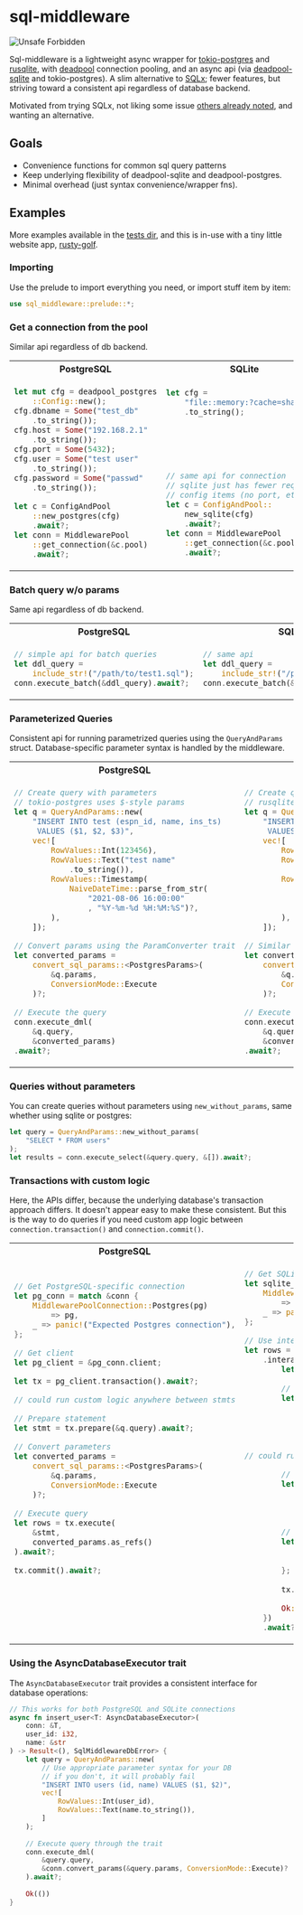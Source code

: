 # sql-middleware

![Unsafe Forbidden](https://img.shields.io/badge/unsafe-forbidden-success.svg)

Sql-middleware is a lightweight async wrapper for [tokio-postgres](https://crates.io/crates/tokio-postgres) and [rusqlite](https://crates.io/crates/rusqlite), with [deadpool](https://github.com/deadpool-rs/deadpool) connection pooling, and an async api (via [deadpool-sqlite](https://github.com/deadpool-rs/deadpool) and tokio-postgres). A slim alternative to [SQLx](https://crates.io/crates/sqlx); fewer features, but striving toward a consistent api regardless of database backend.

Motivated from trying SQLx, not liking some issue [others already noted](https://www.reddit.com/r/rust/comments/16cfcgt/seeking_advice_considering_abandoning_sqlx_after/?rdt=44192), and wanting an alternative. 

## Goals
* Convenience functions for common sql query patterns
* Keep underlying flexibility of deadpool-sqlite and deadpool-postgres.
* Minimal overhead (just syntax convenience/wrapper fns).

## Examples

More examples available in the [tests dir](../tests/), and this is in-use with a tiny little website app, [rusty-golf](https://github.com/derekfrye/rusty-golf).

### Importing

Use the prelude to import everything you need, or import stuff item by item:

```rust
use sql_middleware::prelude::*;
```

### Get a connection from the pool

Similar api regardless of db backend.

<table>
<tr>
<th>
PostgreSQL
</th>
<th>
SQLite
</th>
</tr>
<tr>
<td>

```rust
let mut cfg = deadpool_postgres
    ::Config::new();
cfg.dbname = Some("test_db"
    .to_string());
cfg.host = Some("192.168.2.1"
    .to_string());
cfg.port = Some(5432);
cfg.user = Some("test user"
    .to_string());
cfg.password = Some("passwd"
    .to_string());

let c = ConfigAndPool
    ::new_postgres(cfg)
    .await?;
let conn = MiddlewarePool
    ::get_connection(&c.pool)
    .await?;

```

</td>
<td>

```rust
let cfg = 
    "file::memory:?cache=shared"
    .to_string();






// same api for connection
// sqlite just has fewer required 
// config items (no port, etc.)
let c = ConfigAndPool::
    new_sqlite(cfg)
    .await?;
let conn = MiddlewarePool
    ::get_connection(&c.pool)
    .await?;

```

</td>
</tr>
</table>

### Batch query w/o params

Same api regardless of db backend.

<table>
<tr>
<th>
PostgreSQL
</th>
<th>
SQLite
</th>
</tr>
<tr>
<td>

```rust
// simple api for batch queries
let ddl_query =
    include_str!("/path/to/test1.sql");
conn.execute_batch(&ddl_query).await?;
```

</td>
<td>

```rust
// same api
let ddl_query = 
    include_str!("/path/to/test1.sql");
conn.execute_batch(&ddl_query).await?;
```

</td>
</td>
</tr>
</table>

### Parameterized Queries

Consistent api for running parametrized queries using the `QueryAndParams` struct. Database-specific parameter syntax is handled by the middleware.

<table>
<tr>
<th>
PostgreSQL
</th>
<th>
SQLite
</th>
</tr>
<tr>
<td>

```rust
// Create query with parameters
// tokio-postgres uses $-style params
let q = QueryAndParams::new(
    "INSERT INTO test (espn_id, name, ins_ts) 
     VALUES ($1, $2, $3)",
    vec![
        RowValues::Int(123456),
        RowValues::Text("test name"
            .to_string()),
        RowValues::Timestamp(
            NaiveDateTime::parse_from_str(
                "2021-08-06 16:00:00"
                , "%Y-%m-%d %H:%M:%S")?,
        ),
    ]);

// Convert params using the ParamConverter trait
let converted_params = 
    convert_sql_params::<PostgresParams>(
        &q.params,
        ConversionMode::Execute
    )?;

// Execute the query
conn.execute_dml(
    &q.query, 
    &converted_params)
.await?;
```

</td>
<td>

```rust
// Create query with parameters
// rusqlite uses ?-style params
let q = QueryAndParams::new(
    "INSERT INTO test (espn_id, name, ins_ts) 
     VALUES (?1, ?2, ?3)",
    vec![
        RowValues::Int(123456),
        RowValues::Text("test name"
            .to_string()),
        RowValues::Timestamp(
            NaiveDateTime::parse_from_str(
                "2021-08-06 16:00:00"
                , "%Y-%m-%d %H:%M:%S")?,
        ),
    ]);

// Similar API for parameter conversion
let converted_params = 
    convert_sql_params::<SqliteParamsExecute>(
        &q.params,
        ConversionMode::Execute
    )?;

// Execute the query
conn.execute_dml(
    &q.query, 
    &converted_params)
.await?;
```

</td>
</td>
</tr>
</table>

### Queries without parameters

You can create queries without parameters using `new_without_params`, same whether using sqlite or postgres:

```rust
let query = QueryAndParams::new_without_params(
    "SELECT * FROM users"
);
let results = conn.execute_select(&query.query, &[]).await?;
```

### Transactions with custom logic

Here, the APIs differ, because the underlying database's transaction approach differs. It doesn't appear easy to make these consistent. But this is the way to do queries if you need custom app logic between `connection.transaction()` and `connection.commit()`.

<table>
<tr>
<th>
PostgreSQL
</th>
<th>
SQLite
</th>
</tr>
<tr>
<td>

```rust
// Get PostgreSQL-specific connection
let pg_conn = match &conn {
    MiddlewarePoolConnection::Postgres(pg) 
        => pg,
    _ => panic!("Expected Postgres connection"),
};

// Get client
let pg_client = &pg_conn.client;

let tx = pg_client.transaction().await?;

// could run custom logic anywhere between stmts

// Prepare statement
let stmt = tx.prepare(&q.query).await?;

// Convert parameters
let converted_params = 
    convert_sql_params::<PostgresParams>(
        &q.params,
        ConversionMode::Execute
    )?;

// Execute query
let rows = tx.execute(
    &stmt, 
    converted_params.as_refs()
).await?;

tx.commit().await?;







```

</td>
<td>

```rust
// Get SQLite-specific connection
let sqlite_conn = match &conn {
    MiddlewarePoolConnection::Sqlite(sqlite) 
        => sqlite,
    _ => panic!("Expected SQLite connection"),
};

// Use interact for async tx
let rows = sqlite_conn
    .interact(move |conn| {
        let tx = conn.transaction()?;
        
        // Convert parameters
        let converted_params = 
            convert_sql_params::<SqliteParamsExecute>(
                &q.params,
                ConversionMode::Execute
            )?;
            
// could run custom logic anywhere between stmts

        // Create parameter references
        let param_refs: Vec<&dyn ToSql> =
            converted_params.0.iter()
                .map(|v| v as &dyn ToSql)
                .collect();
        
        // Prepare and execute
        let rows = {
            let mut stmt = tx.prepare(&q.query)?;
            stmt.execute(&param_refs[..])?
        };
        
        tx.commit()?;
        
        Ok::<_, SqlMiddlewareDbError>(rows)
    })
    .await?;
```

</td>
</tr>
</table>

### Using the AsyncDatabaseExecutor trait

The `AsyncDatabaseExecutor` trait provides a consistent interface for database operations:

```rust
// This works for both PostgreSQL and SQLite connections
async fn insert_user<T: AsyncDatabaseExecutor>(
    conn: &T,
    user_id: i32,
    name: &str
) -> Result<(), SqlMiddlewareDbError> {
    let query = QueryAndParams::new(
        // Use appropriate parameter syntax for your DB
        // if you don't, it will probably fail
        "INSERT INTO users (id, name) VALUES ($1, $2)",
        vec![
            RowValues::Int(user_id),
            RowValues::Text(name.to_string()),
        ]
    );
    
    // Execute query through the trait
    conn.execute_dml(
        &query.query,
        &conn.convert_params(&query.params, ConversionMode::Execute)?
    ).await?;
    
    Ok(())
}
```